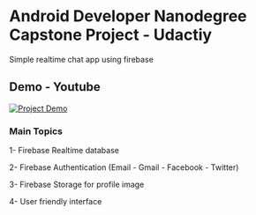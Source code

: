 # Android Developer Nanodegree Capstone Project - Udactiy

Simple realtime chat app using firebase

## Demo - Youtube

[![Project Demo](http://img.youtube.com/vi/BjONq3qL2o0/0.jpg)](http://www.youtube.com/watch?v=BjONq3qL2o0)


### Main Topics

1- Firebase Realtime database

2- Firebase Authentication (Email - Gmail - Facebook - Twitter)

3- Firebase Storage for profile image

4- User friendly interface


